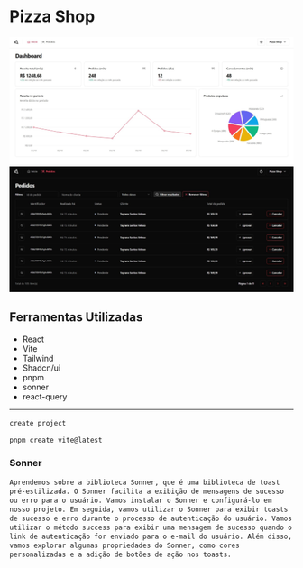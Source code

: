 # Pizza Shop 

![imageDashboard](/public/Dashboard.jpg)
![imageOrders](/public/orders.jpg)

## Ferramentas Utilizadas

- React
- Vite
- Tailwind
- Shadcn/ui
- pnpm
- sonner
- react-query
---

`create project`
```
pnpm create vite@latest
```

### Sonner 
```
Aprendemos sobre a biblioteca Sonner, que é uma biblioteca de toast pré-estilizada. O Sonner facilita a exibição de mensagens de sucesso ou erro para o usuário. Vamos instalar o Sonner e configurá-lo em nosso projeto. Em seguida, vamos utilizar o Sonner para exibir toasts de sucesso e erro durante o processo de autenticação do usuário. Vamos utilizar o método success para exibir uma mensagem de sucesso quando o link de autenticação for enviado para o e-mail do usuário. Além disso, vamos explorar algumas propriedades do Sonner, como cores personalizadas e a adição de botões de ação nos toasts.
```